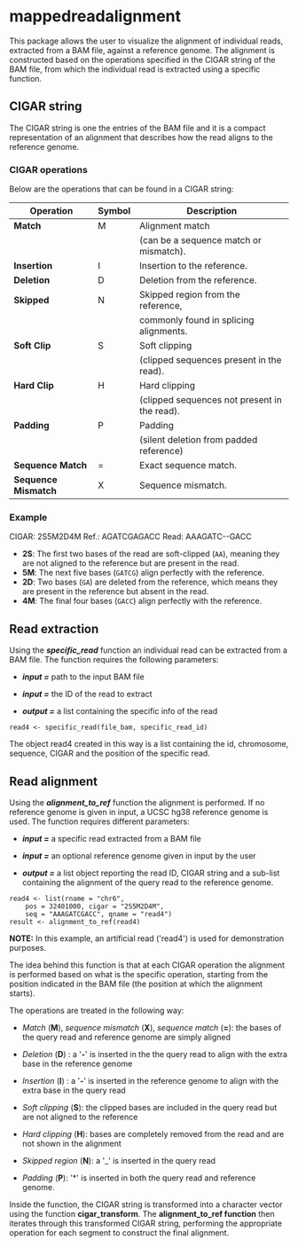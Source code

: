 ﻿# mappedreadalignment

This package allows the user to visualize the alignment of individual  reads, extracted from a BAM file, against a reference genome. The alignment is constructed based on the operations specified in the CIGAR string of the BAM file, from which the individual read is extracted using a specific function. 


## CIGAR string

The CIGAR string is one the entries of the BAM file and it is a compact representation of an alignment that describes how the read aligns to the reference genome.


###  CIGAR operations

Below are the operations that can be found in a CIGAR string:

| **Operation**    | **Symbol** | **Description**                            |
|------------------|------------|--------------------------------------------|
| **Match**        | M          | Alignment match                            |
|                  |            | (can be a sequence match or mismatch).     |
| **Insertion**    | I          | Insertion to the reference.                |
| **Deletion**     | D          | Deletion from the reference.               |
| **Skipped**      | N          | Skipped region from the reference,         |
|                  |            | commonly found in splicing alignments.     |
| **Soft Clip**    | S          | Soft clipping                              |
|                  |            | (clipped sequences present in the read).   |
| **Hard Clip**    | H          | Hard clipping                              |
|                  |            |(clipped sequences not present in the read).|
| **Padding**      | P          | Padding                                    |
|                  |            | (silent deletion from padded reference)    |
| **Sequence Match** | =        | Exact sequence match.                      |
| **Sequence Mismatch** | X     | Sequence mismatch.                         |


### Example

CIGAR: 2S5M2D4M
Ref.:   AGATCGAGACC
Read: AAAGATC--GACC

* **2S**: The first two bases of the read are soft-clipped (`AA`), 
meaning they are not aligned to the reference but are present in the read.
* **5M**: The next five bases (`GATCG`) align perfectly with the reference.
* **2D**: Two bases (`GA`) are deleted from the reference, which means they 
are present in the reference but absent in the read.
* **4M**: The final four bases (`GACC`) align perfectly with the reference.

## Read extraction

Using the ***specific_read*** function an individual read can be extracted 
from a BAM file. The function requires the following parameters: 

* ***input =*** path to the input BAM file

* ***input =*** the ID of the read to extract

* ***output =*** a list containing the specific info of the read

```{r, eval = FALSE}
read4 <- specific_read(file_bam, specific_read_id)
```

The object read4 created in this way is a list containing the id, 
chromosome, sequence, CIGAR and the position of the specific read.

## Read alignment
Using the ***alignment_to_ref*** function the alignment is performed. If 
no reference genome is given in input, a UCSC hg38 reference genome is used.
The function requires different parameters: 

* ***input =*** a specific read extracted from a BAM file

* ***input =*** an optional reference genome given in input by the user

* ***output =*** a list object reporting the read ID, CIGAR string and 
a sub-list containing the alignment of the query read to the reference 
genome.

```{r}
read4 <- list(rname = "chr6",
    pos = 32401000, cigar = "2S5M2D4M", 
    seq = "AAAGATCGACC", qname = "read4")
result <- alignment_to_ref(read4)
```

**NOTE:** In this example, an artificial read ('read4') is used for 
demonstration purposes.


The idea behind this function is that at each CIGAR operation the alignment 
is performed based on what is the specific operation, starting from the 
position indicated in the BAM file (the position at which the alignment 
starts). 

The operations are treated in the following way: 

* *Match* (**M**), *sequence mismatch* (**X**), *sequence match* (**=**):
the bases of the query read and reference genome are simply aligned

* *Deletion* (**D**) : a '**-**' is inserted in the the query read to align
with the extra base in the reference genome

* *Insertion* (**I**) : a '**-**' is inserted in the reference genome to 
align with the extra base in the query read

* *Soft clipping* (**S**): the clipped bases are included in the query read
but are not aligned to the reference

* *Hard clipping* (**H**): bases are completely removed from the read and 
are not shown in the alignment

* *Skipped region* (**N**): a '_' is inserted in the query read

* *Padding* (**P**): '*' is inserted in both the query read and 
reference genome.

Inside the function, the CIGAR string is transformed into a character vector
using the function **cigar_transform**. The **alignment_to_ref function** 
then iterates through this transformed CIGAR string, performing the
appropriate operation for each segment to construct the final alignment. 


